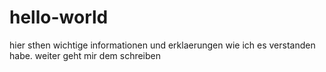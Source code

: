 # hello-world
hier sthen wichtige informationen und erklaerungen wie ich es verstanden habe.
weiter geht mir dem schreiben 

